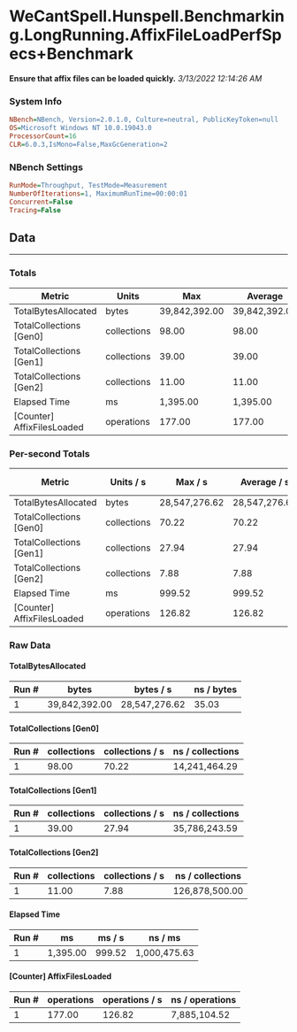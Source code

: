 ﻿# WeCantSpell.Hunspell.Benchmarking.LongRunning.AffixFileLoadPerfSpecs+Benchmark
__Ensure that affix files can be loaded quickly.__
_3/13/2022 12:14:26 AM_
### System Info
```ini
NBench=NBench, Version=2.0.1.0, Culture=neutral, PublicKeyToken=null
OS=Microsoft Windows NT 10.0.19043.0
ProcessorCount=16
CLR=6.0.3,IsMono=False,MaxGcGeneration=2
```

### NBench Settings
```ini
RunMode=Throughput, TestMode=Measurement
NumberOfIterations=1, MaximumRunTime=00:00:01
Concurrent=False
Tracing=False
```

## Data
-------------------

### Totals
|          Metric |           Units |             Max |         Average |             Min |          StdDev |
|---------------- |---------------- |---------------- |---------------- |---------------- |---------------- |
|TotalBytesAllocated |           bytes |   39,842,392.00 |   39,842,392.00 |   39,842,392.00 |            0.00 |
|TotalCollections [Gen0] |     collections |           98.00 |           98.00 |           98.00 |            0.00 |
|TotalCollections [Gen1] |     collections |           39.00 |           39.00 |           39.00 |            0.00 |
|TotalCollections [Gen2] |     collections |           11.00 |           11.00 |           11.00 |            0.00 |
|    Elapsed Time |              ms |        1,395.00 |        1,395.00 |        1,395.00 |            0.00 |
|[Counter] AffixFilesLoaded |      operations |          177.00 |          177.00 |          177.00 |            0.00 |

### Per-second Totals
|          Metric |       Units / s |         Max / s |     Average / s |         Min / s |      StdDev / s |
|---------------- |---------------- |---------------- |---------------- |---------------- |---------------- |
|TotalBytesAllocated |           bytes |   28,547,276.62 |   28,547,276.62 |   28,547,276.62 |            0.00 |
|TotalCollections [Gen0] |     collections |           70.22 |           70.22 |           70.22 |            0.00 |
|TotalCollections [Gen1] |     collections |           27.94 |           27.94 |           27.94 |            0.00 |
|TotalCollections [Gen2] |     collections |            7.88 |            7.88 |            7.88 |            0.00 |
|    Elapsed Time |              ms |          999.52 |          999.52 |          999.52 |            0.00 |
|[Counter] AffixFilesLoaded |      operations |          126.82 |          126.82 |          126.82 |            0.00 |

### Raw Data
#### TotalBytesAllocated
|           Run # |           bytes |       bytes / s |      ns / bytes |
|---------------- |---------------- |---------------- |---------------- |
|               1 |   39,842,392.00 |   28,547,276.62 |           35.03 |

#### TotalCollections [Gen0]
|           Run # |     collections | collections / s |ns / collections |
|---------------- |---------------- |---------------- |---------------- |
|               1 |           98.00 |           70.22 |   14,241,464.29 |

#### TotalCollections [Gen1]
|           Run # |     collections | collections / s |ns / collections |
|---------------- |---------------- |---------------- |---------------- |
|               1 |           39.00 |           27.94 |   35,786,243.59 |

#### TotalCollections [Gen2]
|           Run # |     collections | collections / s |ns / collections |
|---------------- |---------------- |---------------- |---------------- |
|               1 |           11.00 |            7.88 |  126,878,500.00 |

#### Elapsed Time
|           Run # |              ms |          ms / s |         ns / ms |
|---------------- |---------------- |---------------- |---------------- |
|               1 |        1,395.00 |          999.52 |    1,000,475.63 |

#### [Counter] AffixFilesLoaded
|           Run # |      operations |  operations / s | ns / operations |
|---------------- |---------------- |---------------- |---------------- |
|               1 |          177.00 |          126.82 |    7,885,104.52 |


